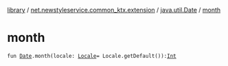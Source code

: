 [library](../../index.md) / [net.newstyleservice.common_ktx.extension](../index.md) / [java.util.Date](index.md) / [month](./month.md)

# month

`fun `[`Date`](http://docs.oracle.com/javase/6/docs/api/java/util/Date.html)`.month(locale: `[`Locale`](http://docs.oracle.com/javase/6/docs/api/java/util/Locale.html)` = Locale.getDefault()): `[`Int`](https://kotlinlang.org/api/latest/jvm/stdlib/kotlin/-int/index.html)